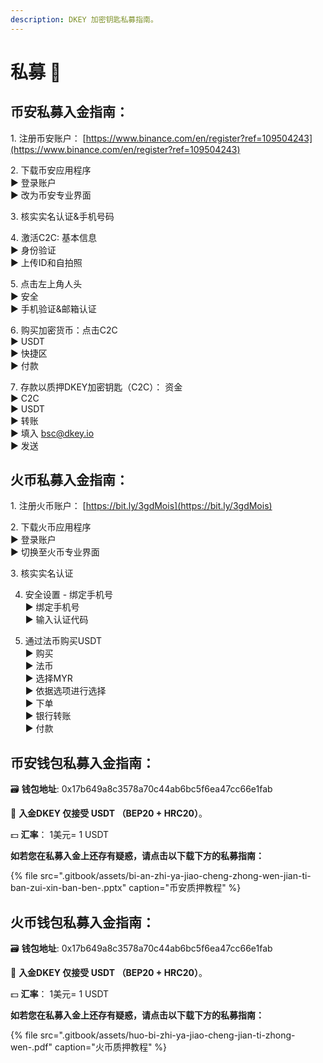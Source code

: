 ```yaml
---
description: DKEY 加密钥匙私募指南。
---
```


# 私募 🎯

## 币安私募入金指南：

1️. 注册币安账户： [https://www.binance.com/en/register?ref=109504243](https://www.binance.com/en/register?ref=109504243)

2️. 下载币安应用程序  
 ▶ 登录账户  
 ▶ 改为币安专业界面

3️. 核实实名认证&手机号码

4️. 激活C2C: 基本信息  
 ▶ 身份验证  
 ▶ 上传ID和自拍照

5️. 点击左上角人头  
 ▶ 安全  
 ▶ 手机验证&邮箱认证

6️. 购买加密货币：点击C2C  
 ▶ USDT  
 ▶ 快捷区  
 ▶ 付款

7️. 存款以质押DKEY加密钥匙（C2C）： 资金  
 ▶ C2C  
 ▶ USDT  
 ▶ 转账  
 ▶ 填入 bsc@dkey.io   
 ▶ 发送

## 火币私募入金指南：

1️. 注册火币账户： [https://bit.ly/3gdMois](https://bit.ly/3gdMois)

2️. 下载火币应用程序  
 ▶ 登录账户  
 ▶ 切换至火币专业界面

3️. 核实实名认证

4. 安全设置 - 绑定手机号  
 ▶ 绑定手机号  
 ▶ 输入认证代码  
  
5. 通过法币购买USDT  
 ▶ 购买  
 ▶ 法币  
 ▶ 选择MYR  
 ▶ 依据选项进行选择  
 ▶ 下单  
 ▶ 银行转账  
 ▶ 付款

## 币安钱包私募入金指南：

🗃 **钱包地址**: 0x17b649a8c3578a70c44ab6bc5f6ea47cc66e1fab

🔑 **入金DKEY 仅接受 USDT （BEP20 + HRC20）**。

💵 **汇率**： 1美元= 1 USDT

**如若您在私募入金上还存有疑惑，请点击以下载下方的私募指南：**

{% file src=".gitbook/assets/bi-an-zhi-ya-jiao-cheng-zhong-wen-jian-ti-ban-zui-xin-ban-ben-.pptx" caption="币安质押教程" %}

## 火币钱包私募入金指南：

🗃 **钱包地址**: 0x17b649a8c3578a70c44ab6bc5f6ea47cc66e1fab

🔑 **入金DKEY 仅接受 USDT （BEP20 + HRC20）**。

💵 **汇率**： 1美元= 1 USDT

**如若您在私募入金上还存有疑惑，请点击以下载下方的私募指南：**

{% file src=".gitbook/assets/huo-bi-zhi-ya-jiao-cheng-jian-ti-zhong-wen-.pdf" caption="火币质押教程" %}

